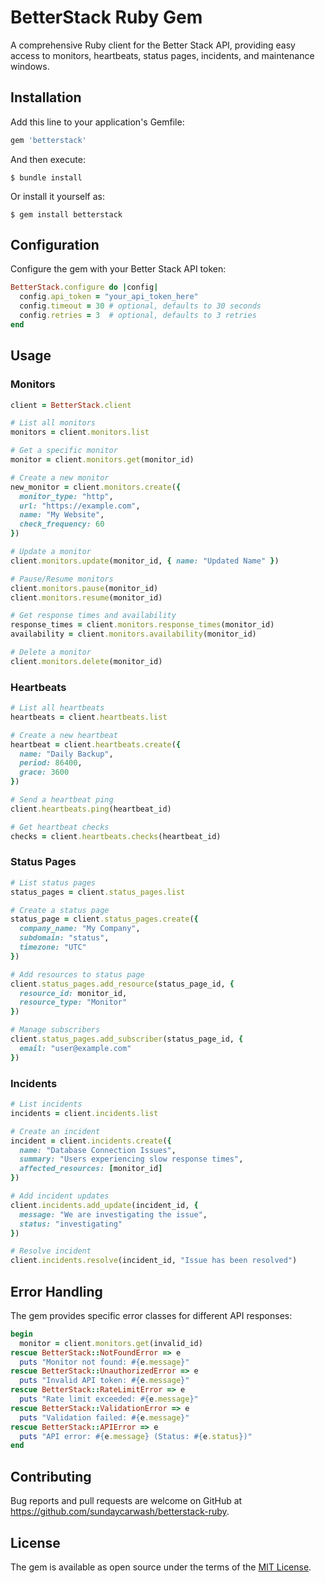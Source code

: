 # BetterStack Ruby Gem

A comprehensive Ruby client for the Better Stack API, providing easy access to monitors, heartbeats, status pages, incidents, and maintenance windows.

## Installation

Add this line to your application's Gemfile:

```ruby
gem 'betterstack'
```

And then execute:

    $ bundle install

Or install it yourself as:

    $ gem install betterstack

## Configuration

Configure the gem with your Better Stack API token:

```ruby
BetterStack.configure do |config|
  config.api_token = "your_api_token_here"
  config.timeout = 30 # optional, defaults to 30 seconds
  config.retries = 3  # optional, defaults to 3 retries
end
```

## Usage

### Monitors

```ruby
client = BetterStack.client

# List all monitors
monitors = client.monitors.list

# Get a specific monitor
monitor = client.monitors.get(monitor_id)

# Create a new monitor
new_monitor = client.monitors.create({
  monitor_type: "http",
  url: "https://example.com",
  name: "My Website",
  check_frequency: 60
})

# Update a monitor
client.monitors.update(monitor_id, { name: "Updated Name" })

# Pause/Resume monitors
client.monitors.pause(monitor_id)
client.monitors.resume(monitor_id)

# Get response times and availability
response_times = client.monitors.response_times(monitor_id)
availability = client.monitors.availability(monitor_id)

# Delete a monitor
client.monitors.delete(monitor_id)
```

### Heartbeats

```ruby
# List all heartbeats
heartbeats = client.heartbeats.list

# Create a new heartbeat
heartbeat = client.heartbeats.create({
  name: "Daily Backup",
  period: 86400,
  grace: 3600
})

# Send a heartbeat ping
client.heartbeats.ping(heartbeat_id)

# Get heartbeat checks
checks = client.heartbeats.checks(heartbeat_id)
```

### Status Pages

```ruby
# List status pages
status_pages = client.status_pages.list

# Create a status page
status_page = client.status_pages.create({
  company_name: "My Company",
  subdomain: "status",
  timezone: "UTC"
})

# Add resources to status page
client.status_pages.add_resource(status_page_id, {
  resource_id: monitor_id,
  resource_type: "Monitor"
})

# Manage subscribers
client.status_pages.add_subscriber(status_page_id, {
  email: "user@example.com"
})
```

### Incidents

```ruby
# List incidents
incidents = client.incidents.list

# Create an incident
incident = client.incidents.create({
  name: "Database Connection Issues",
  summary: "Users experiencing slow response times",
  affected_resources: [monitor_id]
})

# Add incident updates
client.incidents.add_update(incident_id, {
  message: "We are investigating the issue",
  status: "investigating"
})

# Resolve incident
client.incidents.resolve(incident_id, "Issue has been resolved")
```

## Error Handling

The gem provides specific error classes for different API responses:

```ruby
begin
  monitor = client.monitors.get(invalid_id)
rescue BetterStack::NotFoundError => e
  puts "Monitor not found: #{e.message}"
rescue BetterStack::UnauthorizedError => e
  puts "Invalid API token: #{e.message}"
rescue BetterStack::RateLimitError => e
  puts "Rate limit exceeded: #{e.message}"
rescue BetterStack::ValidationError => e
  puts "Validation failed: #{e.message}"
rescue BetterStack::APIError => e
  puts "API error: #{e.message} (Status: #{e.status})"
end
```

## Contributing

Bug reports and pull requests are welcome on GitHub at https://github.com/sundaycarwash/betterstack-ruby.

## License

The gem is available as open source under the terms of the [MIT License](https://opensource.org/licenses/MIT).
